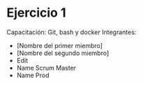 # Ejercicio 1
Capacitación: Git, bash y docker
Integrantes:
- [Nombre del primer miembro]
- [Nombre del segundo miembro]
- Edit
- Name Scrum Master
- Name Prod
